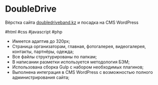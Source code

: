 # DoubleDrive

Вёрстка сайта [doubledriveband.kz](https://nikitasapego.github.io/DoubleDrive/) и посадка на CMS WordPress

#html #css #javascript #php

 - Имеется адаптив до 320px;
 - Страница организаторам, главная, фотогалерея, видеогалерея, контакты, партнёры, одежда;
 - Все файлы структурированы по папкам;
 - В написании разметки используется методология БЭМ;
 - Использована сборка Gulp с набором необходимых плагинов;
 - Выполнена интеграция в CMS WordPress с возможностью полного администрирования сайта;
